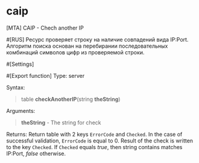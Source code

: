# caip
[MTA] CAIP - Chech another IP

#[RUS]
Ресурс проверяет строку на наличие совпадений вида IP:Port. 
Алгоритм поиска основан на перебирании последовательных комбинаций символов цифр из проверяемой строки.

#[Settings]

#[Export function]
Type: server

Syntax:
>table **checkAnotherIP**(string **theString**)

Arguments:
>**theString** - The string for check

Returns:
Return table with 2 keys `ErrorCode` and `Checked`. In the case of successful validation, `ErrorCode` is equal to 0. Result of the check
is written to the key `Checked`. If `Checked` equals *true*, then string contains matches IP:Port, *false* otherwise.
